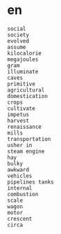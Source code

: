 # en 

    social
    society
    evolved
    assume
    kilocalorie
    megajoules
    gram
    illuminate
    caves
    primitive
    agricultural
    domestication
    crops
    cultivate
    impetus
    harvest
    renaissance
    mills
    transportation
    usher in
    steam engine
    hay
    bulky
    awkward
    vehicles
    pipelines tanks
    internal
    combustion
    scale
    wagon
    motor
    crescent
    circa

